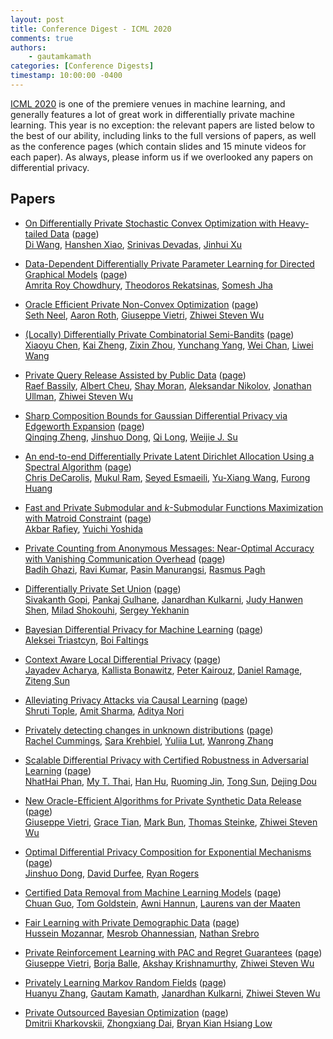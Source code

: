 ```yaml
---
layout: post
title: Conference Digest - ICML 2020
comments: true
authors: 
    - gautamkamath
categories: [Conference Digests]
timestamp: 10:00:00 -0400
---
```


[ICML 2020](https://icml.cc/virtual/2020) is one of the premiere venues in machine learning, and generally features a lot of great work in differentially private machine learning.
This year is no exception: the relevant papers are listed below to the best of our ability, including links to the full versions of papers, as well as the conference pages (which contain slides and 15 minute videos for each paper).
As always, please inform us if we overlooked any papers on differential privacy.

## Papers

- [On Differentially Private Stochastic Convex Optimization with Heavy-tailed Data](https://proceedings.icml.cc/static/paper_files/icml/2020/1190-Paper.pdf) ([page](https://icml.cc/virtual/2020/poster/5948))  
[Di Wang](http://www.acsu.buffalo.edu/~dwang45/), [Hanshen Xiao](https://scholar.google.com/citations?user=e3ZhEDEAAAAJ), [Srinivas Devadas](https://people.csail.mit.edu/devadas/), [Jinhui Xu](https://cse.buffalo.edu/~jinhui/)

- [Data-Dependent Differentially Private Parameter Learning for Directed Graphical Models](https://arxiv.org/abs/1905.12813) ([page](https://icml.cc/virtual/2020/poster/6262))  
[Amrita Roy Chowdhury](https://scholar.google.com/citations?user=lWWAZ4YAAAAJ), [Theodoros Rekatsinas](http://pages.cs.wisc.edu/~thodrek/), [Somesh Jha](http://pages.cs.wisc.edu/~jha/)

- [Oracle Efficient Private Non-Convex Optimization](https://arxiv.org/abs/1909.01783) ([page](https://icml.cc/virtual/2020/poster/5815))  
[Seth Neel](https://sethneel.com/), [Aaron Roth](https://www.cis.upenn.edu/~aaroth/), [Giuseppe Vietri](https://sites.google.com/umn.edu/giuseppe-vietri/home), [Zhiwei Steven Wu](https://zstevenwu.com/)

- [(Locally) Differentially Private Combinatorial Semi-Bandits](https://arxiv.org/abs/2006.00706) ([page](https://icml.cc/virtual/2020/poster/6315))  
[Xiaoyu Chen](https://scholar.google.com/citations?user=sioumZAAAAAJ), [Kai Zheng](https://scholar.google.com/citations?user=Bw-WdyUAAAAJ), [Zixin Zhou](https://twitter.com/zixinjackzhou), [Yunchang Yang](https://scholar.google.com/citations?user=m8m9nD0AAAAJ), [Wei Chan](https://www.microsoft.com/en-us/research/people/weic/), [Liwei Wang](http://www.liweiwang-pku.com/)

- [Private Query Release Assisted by Public Data](https://arxiv.org/abs/2004.10941) ([page](https://icml.cc/virtual/2020/poster/6329))  
[Raef Bassily](https://sites.google.com/view/rbassily), [Albert Cheu](https://www.ccs.neu.edu/home/albertcheu/), [Shay Moran](http://www.cs.technion.ac.il/~shaymrn/), [Aleksandar Nikolov](http://www.cs.toronto.edu/~anikolov/), [Jonathan Ullman](https://www.ccs.neu.edu/home/jullman/), [Zhiwei Steven Wu](https://zstevenwu.com/)

- [Sharp Composition Bounds for Gaussian Differential Privacy via Edgeworth Expansion](https://arxiv.org/abs/2003.04493) ([page](https://icml.cc/virtual/2020/poster/6734))  
[Qinqing Zheng](https://enosair.github.io/), [Jinshuo Dong](https://www.math.upenn.edu/~jinshuo/), [Qi Long](https://www.med.upenn.edu/apps/faculty/index.php/g275/p8939931), [Weijie J. Su](http://www-stat.wharton.upenn.edu/~suw/)

- [An end-to-end Differentially Private Latent Dirichlet Allocation Using a Spectral Algorithm](https://arxiv.org/abs/1805.10341) ([page](https://icml.cc/virtual/2020/poster/6240))  
[Chris DeCarolis](https://github.com/dpeng817), [Mukul Ram](https://twitter.com/exsidius), [Seyed Esmaeili](https://www.cs.umd.edu/people/sesmaeil), [Yu-Xiang Wang](https://sites.cs.ucsb.edu/~yuxiangw/), [Furong Huang](http://furong-huang.com/)

- [Fast and Private Submodular and $k$-Submodular Functions Maximization with Matroid Constraint](https://arxiv.org/abs/2006.15744) ([page](https://icml.cc/virtual/2020/poster/6365))  
[Akbar Rafiey](https://dblp.org/pid/166/1694.html), [Yuichi Yoshida](http://research.nii.ac.jp/~yyoshida/)

- [Private Counting from Anonymous Messages: Near-Optimal Accuracy with Vanishing Communication Overhead](https://proceedings.icml.cc/static/paper_files/icml/2020/2341-Paper.pdf) ([page](https://icml.cc/virtual/2020/poster/6134))  
[Badih Ghazi](https://sites.google.com/view/badihghazi/home), [Ravi Kumar](https://sites.google.com/site/ravik53/), [Pasin Manurangsi](https://pasin30055.github.io/), [Rasmus Pagh](https://www.itu.dk/people/pagh/)

- [Differentially Private Set Union](https://arxiv.org/abs/2002.09745) ([page](https://icml.cc/virtual/2020/poster/6541))  
[Sivakanth Gopi](https://www.microsoft.com/en-us/research/people/sigopi/), [Pankaj Gulhane](https://www.linkedin.com/in/pankajgulhane/), [Janardhan Kulkarni](https://www.microsoft.com/en-us/research/people/jakul/), [Judy Hanwen Shen](https://heyyjudes.github.io/), [Milad Shokouhi](https://www.microsoft.com/en-us/research/people/milads/), [Sergey Yekhanin](http://www.yekhanin.org/)

- [Bayesian Differential Privacy for Machine Learning](https://arxiv.org/abs/1901.09697) ([page](https://icml.cc/virtual/2020/poster/6547))  
[Aleksei Triastcyn](https://scholar.google.com/citations?user=BCWx7iQAAAAJ), [Boi Faltings](https://people.epfl.ch/boi.faltings)

- [Context Aware Local Differential Privacy](https://arxiv.org/abs/1911.00038) ([page](https://icml.cc/virtual/2020/poster/5775))  
[Jayadev Acharya](https://people.ece.cornell.edu/acharya/), [Kallista Bonawitz](https://research.google/people/105175/), [Peter Kairouz](https://kairouzp.github.io/), [Daniel Ramage](https://research.google/people/106777/), [Ziteng Sun](http://www.zitengsun.com/)

- [Alleviating Privacy Attacks via Causal Learning](https://arxiv.org/abs/1909.12732) ([page](https://icml.cc/virtual/2020/poster/6346))  
[Shruti Tople](https://www.microsoft.com/en-us/research/people/shtople/), [Amit Sharma](http://www.amitsharma.in/), [Aditya Nori](https://www.microsoft.com/en-us/research/people/adityan/)

- [Privately detecting changes in unknown distributions](https://arxiv.org/abs/1910.01327) ([page](https://icml.cc/virtual/2020/poster/5854))  
[Rachel Cummings](https://sites.gatech.edu/rachel-cummings/), [Sara Krehbiel](https://sites.google.com/view/skrehbiel/home), [Yuliia Lut](https://scholar.google.com/citations?user=ayasb_wAAAAJ), [Wanrong Zhang](https://wanrongz.github.io/)

- [Scalable Differential Privacy with Certified Robustness in Adversarial Learning](https://arxiv.org/abs/1903.09822) ([page](https://icml.cc/virtual/2020/poster/6401))  
[NhatHai Phan](https://sites.google.com/site/ihaiphan/), [My T. Thai](https://www.cise.ufl.edu/~mythai/), [Han Hu](https://scholar.google.com/citations?user=OgXtPDIAAAAJ), [Ruoming Jin](http://www.cs.kent.edu/~jin/), [Tong Sun](https://research.adobe.com/person/tong-sun/), [Dejing Dou](https://ix.cs.uoregon.edu/~dou/)

- [New Oracle-Efficient Algorithms for Private Synthetic Data Release](https://arxiv.org/abs/2007.05453) ([page](https://icml.cc/virtual/2020/poster/5814))  
[Giuseppe Vietri](https://sites.google.com/umn.edu/giuseppe-vietri/home), [Grace Tian](https://scholar.google.com/citations?user=dDVIyEQAAAAJ), [Mark Bun](https://cs-people.bu.edu/mbun/), [Thomas Steinke](http://www.thomas-steinke.net/), [Zhiwei Steven Wu](https://zstevenwu.com/)

- [Optimal Differential Privacy Composition for Exponential Mechanisms](https://arxiv.org/abs/1909.13830) ([page](https://icml.cc/virtual/2020/poster/6687))  
[Jinshuo Dong](https://www.math.upenn.edu/~jinshuo/), [David Durfee](https://dblp.org/pid/155/9794.html), [Ryan Rogers](https://scholar.google.com/citations?user=jr7gGB4AAAAJ)

- [Certified Data Removal from Machine Learning Models](https://arxiv.org/abs/1911.03030) ([page](https://icml.cc/virtual/2020/poster/5895))  
[Chuan Guo](https://sites.google.com/view/chuanguo), [Tom Goldstein](https://www.cs.umd.edu/~tomg/), [Awni Hannun](https://awnihannun.com/), [Laurens van der Maaten](https://lvdmaaten.github.io/)

- [Fair Learning with Private Demographic Data](https://arxiv.org/abs/2002.11651) ([page](https://icml.cc/virtual/2020/poster/6499))  
[Hussein Mozannar](https://husseinmozannar.github.io/), [Mesrob Ohannessian](https://sites.google.com/site/mesrob/home/), [Nathan Srebro](https://ttic.uchicago.edu/~nati/)

- [Private Reinforcement Learning with PAC and Regret Guarantees](https://proceedings.icml.cc/static/paper_files/icml/2020/2453-Paper.pdf) ([page](https://icml.cc/virtual/2020/poster/6152))  
[Giuseppe Vietri](https://sites.google.com/umn.edu/giuseppe-vietri/home), [Borja Balle](https://borjaballe.github.io/), [Akshay Krishnamurthy](https://people.cs.umass.edu/~akshay/), [Zhiwei Steven Wu](https://zstevenwu.com/)

- [Privately Learning Markov Random Fields](https://arxiv.org/abs/2002.09463) ([page](https://icml.cc/virtual/2020/poster/5776))  
[Huanyu Zhang](https://huanyuzhang.github.io/), [Gautam Kamath](http://www.gautamkamath.com/), [Janardhan Kulkarni](https://www.microsoft.com/en-us/research/people/jakul/), [Zhiwei Steven Wu](https://zstevenwu.com/)

- [Private Outsourced Bayesian Optimization](https://proceedings.icml.cc/static/paper_files/icml/2020/6298-Paper.pdf) ([page](https://icml.cc/virtual/2020/poster/6783))  
[Dmitrii Kharkovskii](https://scholar.google.com/citations?user=7_2XTQ8AAAAJ), [Zhongxiang Dai](https://daizhongxiang.github.io/), [Bryan Kian Hsiang Low](https://www.comp.nus.edu.sg/~lowkh/research.html)
